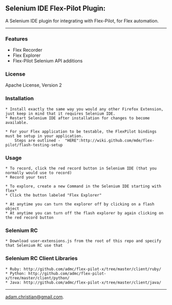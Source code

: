 ## Selenium IDE Flex-Pilot Plugin: 
A Selenium IDE plugin for integrating with Flex-Pilot, for Flex automation.
- - -

### Features

  * Flex Recorder
  * Flex Explorer
  * Flex-Pilot Selenium API additions

### License

Apache License, Version 2

### Installation

	* Install exactly the same way you would any other Firefox Extension, just keep in mind that it requires Selenium IDE.
	* Restart Selenium IDE after installation for changes to become available.
	
	* For your Flex application to be testable, the FlexPilot bindings must be setup in your application. 
		Steps are outlined -  "HERE":http://wiki.github.com/mde/flex-pilot/flash-testing-setup
### Usage

	* To record, click the red record button in Selenium IDE (that you normally would use to record)
	* Record your test
	
	* To explore, create a new Command in the Selenium IDE starting with flex*
	* Click the button labeled "Flex Explorer"
	
	* At anytime you can turn the explorer off by clicking on a flash object
    * At anytime you can turn off the flash explorer by again clicking on the red record button

### Selenium RC
	* Download user-extensions.js from the root of this repo and specify that Selenium RC use that


### Selenium RC Client Libraries

    * Ruby: http://github.com/admc/flex-pilot-x/tree/master/client/ruby/
    * Python: http://github.com/admc/flex-pilot-x/tree/master/client/python/
    * Java: http://github.com/admc/flex-pilot-x/tree/master/client/java/

- - -
adam.christian@gmail.com.
